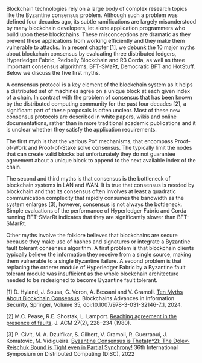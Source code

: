 Blockchain technologies rely on a large body of complex research topics like the Byzantine consensus problem. Although such a problem was defined four decades ago, its subtle ramifications are largely misunderstood by many blockchain developers, let alone application programmers who build upon these blockchains. These misconceptions are dramatic as they prevent these applications from working efficiently and they make them vulnerable to attacks. In a recent chapter [1], we debunk the 10 major myths about blockchain consensus by evaluating three distributed ledgers, Hyperledger Fabric, Redbelly Blockchain and R3 Corda, as well as three important consensus algorithms, BFT-SMaRt, Democratic BFT and HotStuff. Below we discuss the five first myths.

A consensus protocol is a key element of the blockchain system as it helps a distributed set of machines agree on a unique block at each given index of a chain. In contrast with the problem of consensus that has been known by the distributed computing community for the past four decades [2], a significant part of these proposals is often unclear. Most of these new consensus protocols are described in white papers, wikis and online documentations, rather than in more traditional academic publications and it is unclear whether they satisfy the application requirements.

The first myth is that the various Po* mechanisms, that encompass Proof-of-Work and Proof-of-Stake solve consensus. The typically limit the nodes that can create valid blocks but unfortunately they do not guarantee agreement about a unique block to append to the next available index of the chain. 

The second and third myths is that consensus is the bottleneck of blockchain systems in LAN and WAN. It is true that consensus is needed by blockchain and that its consensus often involves at least a quadratic communication complexity that rapidly consumes the bandwidth as the system enlarges [3], however, consensus is not always the bottleneck. Simple evaluations of the performance of Hyperledger Fabric and Corda running BFT-SMarRt indicates that they  are significantly slower than BFT-SMarRt.

Other myths involve the folklore believes that blockchains are secure because they make use of hashes and signatures or integrate a Byzantine fault tolerant consensus algorithm. A first problem is that blockchain clients typically believe the information they receive from a single source, making them vulnerable to a single Byzantine failure. A second problem is that replacing the orderer module of Hyperledger Fabric by a Byzantine fault tolerant module was insufficient as the whole blockchain architecture needed to be redesigned to become Byzantine fault tolerant.


[1] D. Hyland, J. Sousa, G. Voron, A. Bessani and V. Gramoli. [Ten Myths About Blockchain Consensus](https://gramoli.github.io/pubs/Ten-myths-preprint.pdf). Blockchains Advances in Information Security, Springer, Volume 35, doi:10.1007/978-3-031-32146-7_1, 2024.

[2] M.C. Pease, R.E. Shostak, L. Lamport. [Reaching agreement in the presence of faults](https://dl.acm.org/doi/10.1145/322186.322188). J. ACM 27(2), 228–234 (1980).

[3] P. Civit, M. A. Dzulfikar, S. Gilbert, V. Gramoli, R. Guerraoui, J. Komatovic, M. Vidigueira. [Byzantine Consensus is Theta(n^2): The Dolev-Reischuk Bound is Tight even in Partial Synchrony!](https://gramoli.github.io/pubs/DISC22-quadratic-consensus.pdf) 36th International Symposium on Distributed Computing (DISC), 2022
